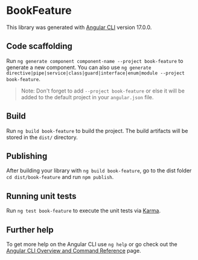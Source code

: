 # BookFeature

This library was generated with [Angular CLI](https://github.com/angular/angular-cli) version 17.0.0.

## Code scaffolding

Run `ng generate component component-name --project book-feature` to generate a new component. You can also use `ng generate directive|pipe|service|class|guard|interface|enum|module --project book-feature`.
> Note: Don't forget to add `--project book-feature` or else it will be added to the default project in your `angular.json` file. 

## Build

Run `ng build book-feature` to build the project. The build artifacts will be stored in the `dist/` directory.

## Publishing

After building your library with `ng build book-feature`, go to the dist folder `cd dist/book-feature` and run `npm publish`.

## Running unit tests

Run `ng test book-feature` to execute the unit tests via [Karma](https://karma-runner.github.io).

## Further help

To get more help on the Angular CLI use `ng help` or go check out the [Angular CLI Overview and Command Reference](https://angular.io/cli) page.
